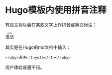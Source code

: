 # Hugo模板内使用拼音注释


有些文档以会在某些文字上作拼音或英文标注：

<ruby>语法<rt>yufa</rt></ruby>

其实是在Hugo的md文档中输入：

`<ruby>语法<rt>yufa</rt></ruby>`

用户体验普遍不错。







